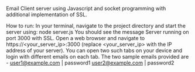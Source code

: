 Email Client server using Javascript and socket programming with additional implementation of SSL.


How to run:
In your terminal, navigate to the project directory and start the server using: node server.js
You should see the message Server running on port 3000 with SSL.
Open a web browser and navigate to https://<your_server_ip>:3000 (replace <your_server_ip> with the IP address of your server).
You can open two such tabs on your device and login with different emails on each tab.
The two sample emails provided are - 
user1@example.com | password1
user2@example.com | password2
